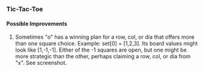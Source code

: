 ### Tic-Tac-Toe

#### Possible Improvements

1. Sometimes "o" has a winning plan for a row, col, or dia that offers more than one square choice. Example: set[0] = [1,2,3]. Its board values might look like [1,-1,-1]. Either of the -1 squares are open, but one might be more strategic than the other, perhaps claiming a row, col, or dia from "x". See screenshot.
